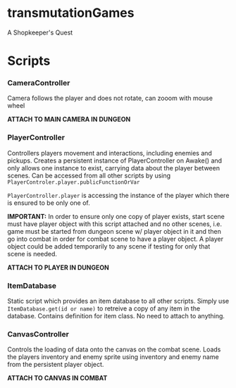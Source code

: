 # transmutationGames
A Shopkeeper's Quest

# Scripts
### CameraController ###
Camera follows the player and does not rotate, can zooom with mouse wheel

__ATTACH TO MAIN CAMERA IN DUNGEON__



### PlayerController ###
Controllers players movement and interactions, including enemies and pickups. Creates a persistent instance of PlayerController on Awake() and only allows one instance to exist, carrying data about the player between scenes. Can be accessed from all other scripts by using `PlayerControler.player.publicFunctionOrVar`

`PlayerController.player` is accessing the instance of the player which there is ensured to be only one of.

__IMPORTANT:__ In order to ensure only one copy of player exists, start scene must have player object with this script attached and no other scenes, i.e. game must be started from dungeon scene w/ player object in it and then go into combat in order for combat scene to have a player object. A player object could be added temporarily to any scene if testing for only that scene is needed.

__ATTACH TO PLAYER IN DUNGEON__



### ItemDatabase ##
Static script which provides an item database to all other scripts. Simply use `ItemDatabase.get(id or name)` to retreive a copy of any item in the database. Contains definition for item class. No need to attach to anything.



### CanvasController ##
Controls the loading of data onto the canvas on the combat scene. Loads the players inventory and enemy sprite using inventory and enemy name from the persistent player object.

__ATTACH TO CANVAS IN COMBAT__
